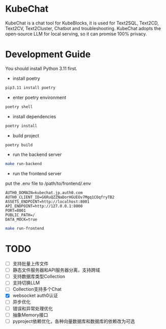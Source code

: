 # KubeChat
KubeChat is a chat tool for KubeBlocks, it is used for Text2SQL, Text2CD, Text2CV, Text2Cluster, Chatbot and troubleshooting. KubeChat adopts the open-source LLM for local serving, so it can promise 100% privacy. 


# Development Guide

You should install Python 3.11 first.

* install poetry

```bash
pip3.11 install poetry
```

* enter poetry environment
```bash
poetry shell
```

* install dependencies
```bash
poetry install
```

* build project
```bash
poetry build
```

* run the backend server
```bash
make run-backend
```

* run the frontend server

put the .env file to /path/to/frontend/.env

```
AUTH0_DOMAIN=kubechat.jp.auth0.com
AUTH0_CLIENT_ID=G6RuQZZNaDorHGUEOv7Mgq1COqfryTB2
ASSETS_ENDPOINT=http://localhost:8001
API_ENDPOINT=http://127.0.0.1:8000
PORT=8001
PUBLIC_PATH=/
DATA_MOCK=true
```

```bash
make run-frontend
```


# TODO

* [ ] 支持批量上传文件
* [ ] 静态文件服务器和API服务器分离，支持跨域
* [ ] 支持数据库类型Collection
* [ ] 支持切换LLM
* [ ] Collection支持多个Chat
* [x] websocket auth0认证
* [ ] 异步优化
* [ ] 错误和异常处理优化
* [ ] 抽象Memory接口
* [ ] pyproject依赖优化，各种向量数据库和数据库的依赖改为可选